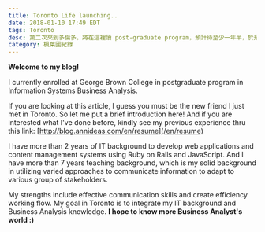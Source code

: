 ```yaml
---
title: Toronto Life launching..
date: 2018-01-10 17:49 EDT
tags: Toronto
desc: 第二次來到多倫多，將在這裡讀 post-graduate program，預計待至少一年半，於是打開了一個新的分類，幫自己記錄在楓葉國的所見所聞。
category: 楓葉國紀錄
---
```


**Welcome to my blog!**

I currently enrolled at George Brown College in postgraduate program in Information Systems Business Analysis.

If you are looking at this article, I guess you must be the new friend I just met in Toronto. So let me put a brief introduction here! And if you are interested what I've done before, kindly see my previous experience thru this link: [http://blog.annideas.com/en/resume](/en/resume)

I have more than 2 years of IT background to develop web applications and content management systems using Ruby on Rails and JavaScript. And I have more than 7 years teaching background, which is my solid background in utilizing varied approaches to communicate information to adapt to various group of stakeholders.

My strengths include effective communication skills and create efficiency working flow. My goal in Toronto is to integrate my IT background and Business Analysis knowledge. **I hope to know more Business Analyst's world :)**
